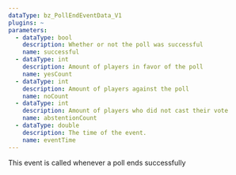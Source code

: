 ```yaml
---
dataType: bz_PollEndEventData_V1
plugins: ~
parameters:
  - dataType: bool
    description: Whether or not the poll was successful
    name: successful
  - dataType: int
    description: Amount of players in favor of the poll
    name: yesCount
  - dataType: int
    description: Amount of players against the poll
    name: noCount
  - dataType: int
    description: Amount of players who did not cast their vote
    name: abstentionCount
  - dataType: double
    description: The time of the event.
    name: eventTime
---
```


This event is called whenever a poll ends successfully
